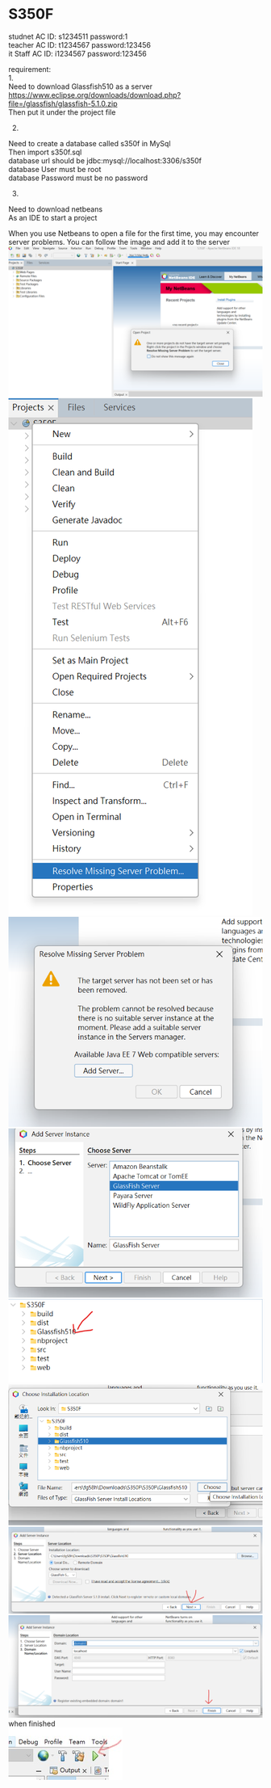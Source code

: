 # S350F
studnet AC  ID: s1234511 password:1   
teacher AC  ID: t1234567 password:123456  
it Staff AC  ID: i1234567 password:123456  

requirement:  
1.  
Need to download Glassfish510 as a server  
https://www.eclipse.org/downloads/download.php?file=/glassfish/glassfish-5.1.0.zip  
Then put it under the project file  
  
2.  
Need to create a database called s350f in MySql  
Then import s350f.sql  
database url should be jdbc:mysql://localhost:3306/s350f   
database User must be root  
database Password must be no password    

3.  
Need to download netbeans  
As an IDE to start a project  
 
When you use Netbeans to open a file for the first time, you may encounter server problems. You can follow the image and add it to the server    
!['image'](follow/follow1.png)  
!['image'](follow/follow2.png)  
!['image'](follow/follow3.png)  
!['image'](follow/follow4.png)  
!['image'](follow/follow5.png)  
!['image'](follow/follow6.png)  
!['image'](follow/follow7.png)  
!['image'](follow/follow8.png)  
when finished   
!['image'](follow/follow9.jpg)  
